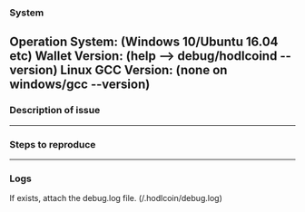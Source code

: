 ### System
Operation System: (Windows 10/Ubuntu 16.04 etc)
Wallet Version: (help --> debug/hodlcoind --version)
Linux GCC Version: (none on windows/gcc --version)
----

### Description of issue


----

### Steps to reproduce


----

### Logs
If exists, attach the debug.log file. (/.hodlcoin/debug.log)


